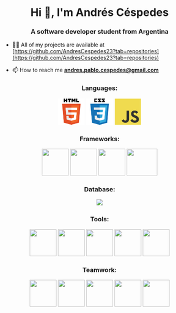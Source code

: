 <h1 align="center">Hi 👋, I'm Andrés Céspedes</h1>
<h3 align="center">A software developer student  from Argentina</h3>

- 👨‍💻 All of my projects are available at [https://github.com/AndresCespedes23?tab=repositories](https://github.com/AndresCespedes23?tab=repositories)

- 📫 How to reach me **andres.pablo.cespedes@gmail.com**


<h3 align="center">Languages:</h3>

<p align="center"> 
  <img src="https://raw.githubusercontent.com/devicons/devicon/master/icons/html5/html5-original-wordmark.svg" width="70" height="70"> 
  <img src="https://raw.githubusercontent.com/devicons/devicon/master/icons/css3/css3-original-wordmark.svg" width="70" height="70"> 
  <img src="https://raw.githubusercontent.com/devicons/devicon/master/icons/javascript/javascript-original.svg" width="70" height="70">
</p>

<h3 align="center">Frameworks:</h3>
<p align="center"> 
  <img src="https://www.cuatromedios.com/media/iaxibFJ21u/logo/node-white.png" width="70" height="70">
  <img src="https://pipedream.com/s.v0/app_XywhLL/logo/orig" width="70" height="70">
  <img src="https://i.altapps.net/icons/expressjs-0c5e2.png" width="70" height="70">
  <img src="https://tsed.io/mongoose.png" width="80" height="70">
</p>

<h3 align="center">Database:</h3>
<p align="center"> 
  <img src=https://img.shields.io/badge/MongoDB-4EA94B?style=for-the-badge&logo=mongodb&logoColor=white height="40">
</p>

<h3 align="center">Tools:</h3> 
<p align="center"> 
  <img src="https://pic.clubic.com/v1/images/1506201/raw" width="70" height="70">
  <img src="https://logowik.com/content/uploads/images/visual-studio-code7642.jpg" width="70" height="70">
  <img src="https://seeklogo.com/images/E/eslint-logo-DDFB6EBCF6-seeklogo.com.png" width="70" height="70">
  <img src="https://www.vectorlogo.zone/logos/getpostman/getpostman-icon.svg" width="70" height="70"> 
  <img src="https://cdn.worldvectorlogo.com/logos/adobe-xd.svg" width="70" height="70"> 
</p>

<h3 align="center">Teamwork:</h3> 
<p align="center"> 
  <img src="https://j2logo.com/wp-content/uploads/slack-logo.png" width="70" height="70">
  <img src="https://logodownload.org/wp-content/uploads/2017/11/discord-logo-4-1.png" width="70" height="70">
  <img src="https://cdn.worldvectorlogo.com/logos/zoom-app.svg" width="70" height="70">
  <img src="https://cdn.worldvectorlogo.com/logos/google-meet-icon-2020-.svg" width="70" height="70">
  <img src="https://cdn.worldvectorlogo.com/logos/trello.svg" width="70" height="70">
</p>
